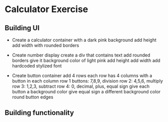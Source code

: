 # Calculator Exercise

## Building UI

- Create a calculator container 
    with a dark pink background
    add height
    add width
    with rounded borders

- Create number display 
    create a div that contains text
    add rounded borders
    give it background color of light pink
    add height
    add width
    add hardcoded stylized font

- Create button container
    add 4 rows
    each row has 4 columns with a button in each column
    row 1 buttons: 7,8,9, division
    row 2: 4,5,6, multiply
    row 3: 1,2,3, subtract
    row 4: 0, decimal, plus, equal sign
    give each button a background color
    give equal sign a different background color
    round button edges

## Building functionality